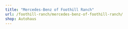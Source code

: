 ```yaml
---
title: "Mercedes-Benz of Foothill Ranch"
url: /foothill-ranch/mercedes-benz-of-foothill-ranch/
shop: Autohaus
---
```

